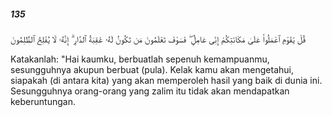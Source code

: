 ##### 135

<span class="ayah">قُلْ يَٰقَوْمِ ٱعْمَلُوا۟ عَلَىٰ مَكَانَتِكُمْ إِنِّى عَامِلٌۭ ۖ فَسَوْفَ تَعْلَمُونَ مَن تَكُونُ لَهُۥ عَٰقِبَةُ ٱلدَّارِ ۗ إِنَّهُۥ لَا يُفْلِحُ ٱلظَّٰلِمُونَ</span>

<span class="ayah_translation">Katakanlah: "Hai kaumku, berbuatlah sepenuh kemampuanmu, sesungguhnya akupun berbuat (pula). Kelak kamu akan mengetahui, siapakah (di antara kita) yang akan memperoleh hasil yang baik di dunia ini. Sesungguhnya orang-orang yang zalim itu tidak akan mendapatkan keberuntungan.</span>
